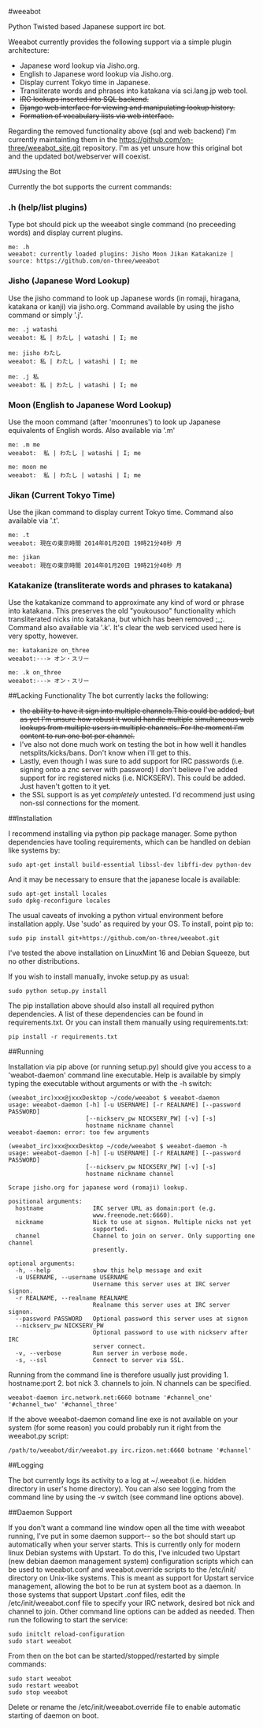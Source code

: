 #weeabot

Python Twisted based Japanese support irc bot.

Weeabot currently provides the following support via a simple plugin architecture:

* Japanese word lookup via Jisho.org.
* English to Japanese word lookup via Jisho.org.
* Display current Tokyo time in Japanese.
* Transliterate words and phrases into katakana via sci.lang.jp web tool.
* ~~IRC lookups inserted into SQL backend.~~
* ~~Django web interface for viewing and manipulating lookup history.~~
* ~~Formation of vocabulary lists via web interface.~~

Regarding the removed functionality above (sql and web backend) I'm currently maintainting them in the https://github.com/on-three/weeabot_site.git repository. I'm as yet unsure how this original bot and the updated bot/webserver will coexist.

##Using the Bot


Currently the bot supports the current commands:

### .h (help/list plugins)
Type bot should pick up the weeabot single command (no preceeding words) and display current plugins.
```
me: .h
weeabot: currently loaded plugins: Jisho Moon Jikan Katakanize | source: https://github.com/on-three/weeabot
```

### Jisho (Japanese Word Lookup)
Use the jisho command to look up Japanese words (in romaji, hiragana, katakana or kanji) via jisho.org.
Command available by using the jisho command or simply '.j'.
```
me: .j watashi
weeabot: 私 | わたし | watashi | I; me

me: jisho わたし
weeabot: 私 | わたし | watashi | I; me

me: .j 私
weeabot: 私 | わたし | watashi | I; me
```

### Moon (English to Japanese Word Lookup)
Use the moon command (after 'moonrunes') to look up Japanese equivalents of English words.
Also available via '.m'
```
me: .m me
weeabot:  私 | わたし | watashi | I; me

me: moon me
weeabot:  私 | わたし | watashi | I; me
```

### Jikan (Current Tokyo Time)
Use the jikan command to display current Tokyo time.
Command also available via '.t'.
```
me: .t
weeabot: 現在の東京時間 2014年01月20日 19時21分40秒 月

me: jikan
weeabot: 現在の東京時間 2014年01月20日 19時21分40秒 月
```

### Katakanize (transliterate words and phrases to katakana)
Use the katakanize command to approximate any kind of word or phrase into katakana. This preserves the old "youkousoo" functionality which transliterated nicks into katakana, but which has been removed ;_;.
Command also available via '.k'.
It's clear the web serviced used here is very spotty, however.
```
me: katakanize on_three
weeabot:---> オン・スリー

me: .k on_three
weeabot:---> オン・スリー
```

##Lacking Functionality
The bot currently lacks the following:
* ~~the ability to have it sign into multiple channels.This could be added, but as yet I'm unsure how robust it would handle multiple~~ ~~simultaneous web lookups from multiple users in multiple channels. For the moment I'm content to run one bot per channel.~~
* I've also not done much work on testing the bot in how well it handles netsplits/kicks/bans. Don't know when i'll get to this.
* Lastly, even though I was sure to add support for IRC passwords (i.e. signing onto a znc server with password) I don't believe I've added support for irc registered nicks (i.e. NICKSERV). This could be added. Just haven't gotten to it yet.
* the SSL support is as yet _completely_ untested. I'd recommend just using non-ssl connections for the moment.


##Installation

I recommend installing via python pip package manager. Some python dependencies have tooling requirements, which can be handled on debian like systems by:
```
sudo apt-get install build-essential libssl-dev libffi-dev python-dev

```
And it may be necessary to ensure that the japanese locale is available:
```
sudo apt-get install locales
sudo dpkg-reconfigure locales
```

The usual caveats of invoking a python virtual environment before installation apply. Use 'sudo' as required by your OS.
To install, point pip to:
```
sudo pip install git+https://github.com/on-three/weeabot.git
```
I've tested the above installation on LinuxMint 16 and Debian Squeeze, but no other distributions.

If you wish to install manually, invoke setup.py as usual:
```
sudo python setup.py install
```

The pip installation above should also install all required python dependencies. A list of these dependencies can be found in requirements.txt. Or you can install them manually using requirements.txt:
```
pip install -r requirements.txt
```

##Running

Installation via pip above (or running setup.py) should give you access to a 'weabot-daemon' command line executable. Help is available by simply typing the executable without arguments or with the -h switch:
```
(weeabot_irc)xxx@jxxxDesktop ~/code/weeabot $ weeabot-daemon
usage: weeabot-daemon [-h] [-u USERNAME] [-r REALNAME] [--password PASSWORD]
                      [--nickserv_pw NICKSERV_PW] [-v] [-s]
                      hostname nickname channel
weeabot-daemon: error: too few arguments

(weeabot_irc)xxx@xxxDesktop ~/code/weeabot $ weeabot-daemon -h
usage: weeabot-daemon [-h] [-u USERNAME] [-r REALNAME] [--password PASSWORD]
                      [--nickserv_pw NICKSERV_PW] [-v] [-s]
                      hostname nickname channel

Scrape jisho.org for japanese word (romaji) lookup.

positional arguments:
  hostname              IRC server URL as domain:port (e.g.
                        www.freenode.net:6660).
  nickname              Nick to use at signon. Multiple nicks not yet
                        supported.
  channel               Channel to join on server. Only supporting one channel
                        presently.

optional arguments:
  -h, --help            show this help message and exit
  -u USERNAME, --username USERNAME
                        Username this server uses at IRC server signon.
  -r REALNAME, --realname REALNAME
                        Realname this server uses at IRC server signon.
  --password PASSWORD   Optional password this server uses at signon
  --nickserv_pw NICKSERV_PW
                        Optional password to use with nickserv after IRC
                        server connect.
  -v, --verbose         Run server in verbose mode.
  -s, --ssl             Connect to server via SSL.

```
Running from the command line is therefore usually just providing 1. hostname:port 2. bot nick 3. channels to join. N channels can be specified.
```
weeabot-daemon irc.network.net:6660 botname '#channel_one' '#channel_two' '#channel_three'
```

If the above weeabot-daemon comand line exe is not available on your system (for some reason) you could probably run it right from the weeabot.py script:
```
/path/to/weeabot/dir/weeabot.py irc.rizon.net:6660 botname '#channel'
```

##Logging

The bot currently logs its activity to a log at ~/.weeabot (i.e. hidden directory in user's home directory).
You can also see logging from the command line by using the -v switch (see command line options above).


##Daemon Support

If you don't want a command line window open all the time with weeabot running, I've put in some daemon support-- so the bot should start up automatically when your server starts. This is currently only for modern linux Debian systems with Upstart.
To do this, I've inlcuded two Upstart (new debian daemon management system) configuration scripts which can be used to  weeabot.conf and weeabot.override scripts to the /etc/init/ directory on Unix-like systems. This is meant as support for Upstart service management, allowing the bot to be run at system boot as a daemon.
In those systems that support Upstart .conf files, edit the /etc/init/weeabot.conf file to specify your IRC network, desired bot nick and channel to join. Other command line options can be added as needed. Then run the following to start the service:
```
sudo initclt reload-configuration
sudo start weeabot
```
From then on the bot can be started/stopped/restarted by simple commands:
```
sudo start weeabot
sudo restart weeabot
sudo stop weeabot
```

Delete or rename the /etc/init/weeabot.override file to enable automatic starting of daemon on boot.

